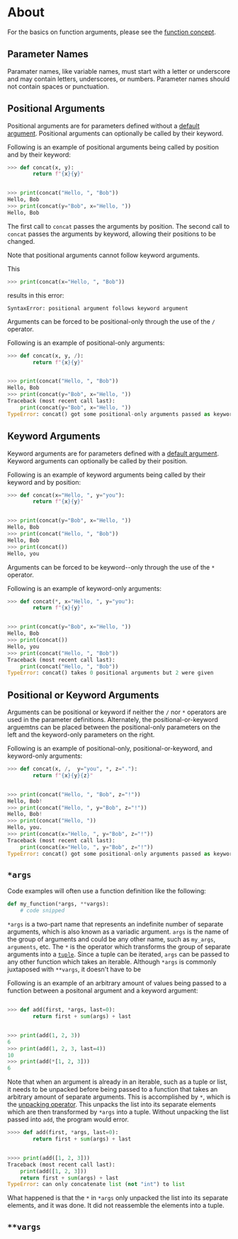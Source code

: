 # About

For the basics on function arguments, please see the [function concept][function concept].

## Parameter Names

Paramater names, like variable names, must start with a letter or underscore and may contain letters, underscores, or numbers.
Parameter names should not contain spaces or punctuation.

## Positional Arguments

Positional arguments are for parameters defined without a [default argument][default arguments].
Positional arguments can optionally be called by their keyword.

Following is an example of positional arguments being called by position and by their keyword:

```python
>>> def concat(x, y):
        return f"{x}{y}"


>>> print(concat("Hello, ", "Bob"))
Hello, Bob
>>> print(concat(y="Bob", x="Hello, "))
Hello, Bob

```

The first call to `concat` passes the arguments by position.
The second call to `concat` passes the arguments by keyword, allowing their positions to be changed.

Note that positional arguments cannot follow keyword arguments.

This

```python
>>> print(concat(x="Hello, ", "Bob"))
```

results in this error:

```
SyntaxError: positional argument follows keyword argument
```

Arguments can be forced to be positional-only through the use of the `/` operator.

Following is an example of positional-only arguments:

```python
>>> def concat(x, y, /):
        return f"{x}{y}"


>>> print(concat("Hello, ", "Bob"))
Hello, Bob
>>> print(concat(y="Bob", x="Hello, "))
Traceback (most recent call last):
    print(concat(y="Bob", x="Hello, "))
TypeError: concat() got some positional-only arguments passed as keyword arguments: 'x, y'

```

## Keyword Arguments

Keyword arguments are for parameters defined with a [default argument][default arguments].
Keyword arguments can optionally be called by their position.

Following is an example of keyword arguments being called by their keyword and by position:

```python
>>> def concat(x="Hello, ", y="you"):
        return f"{x}{y}"


>>> print(concat(y="Bob", x="Hello, "))
Hello, Bob
>>> print(concat("Hello, ", "Bob"))
Hello, Bob
>>> print(concat())
Hello, you

```

Arguments can be forced to be keyword--only through the use of the `*` operator.

Following is an example of keyword-only arguments:

```python
>>> def concat(*, x="Hello, ", y="you"):
        return f"{x}{y}"


>>> print(concat(y="Bob", x="Hello, "))
Hello, Bob
>>> print(concat())
Hello, you
>>> print(concat("Hello, ", "Bob"))
Traceback (most recent call last):
    print(concat("Hello, ", "Bob"))
TypeError: concat() takes 0 positional arguments but 2 were given

```

## Positional or Keyword Arguments

Arguments can be positional or keyword if neither the `/` nor `*` operators are used in the parameter definitions.
Alternately, the positional-or-keyword arguemtns can be placed between the positional-only parameters on the left and the keyword-only parameters on the right.

Following is an example of positional-only, positional-or-keyword, and keyword-only arguments:

```python
>>> def concat(x, /,  y="you", *, z="."):
        return f"{x}{y}{z}"


>>> print(concat("Hello, ", "Bob", z="!"))
Hello, Bob!
>>> print(concat("Hello, ", y="Bob", z="!"))
Hello, Bob!
>>> print(concat("Hello, "))
Hello, you.
>>> print(concat(x="Hello, ", y="Bob", z="!"))
Traceback (most recent call last):
    print(concat(x="Hello, ", y="Bob", z="!"))
TypeError: concat() got some positional-only arguments passed as keyword arguments: 'x'

```

## `*args`

Code examples will often use a function definition like the following:

```python
def my_function(*args, **vargs):
    # code snipped

```

`*args` is a two-part name that represents an indefinite number of separate arguments, which is also known as a variadic argument.
`args` is the name of the group of arguments and could be any other name, such as `my_args`, `arguments`, etc.
The `*` is the operator which transforms the group of separate arguments into a [`tuple`][tuple].
Since a tuple can be iterated, `args` can be passed to any other function which takes an iterable.
Although `*args` is commonly juxtaposed with `**vargs`, it doesn't have to be

Following is an example of an arbitrary amount of values being passed to a function between a positonal argument and a keyword argument:

```python

>>> def add(first, *args, last=0):
        return first + sum(args) + last


>>> print(add(1, 2, 3))
6
>>> print(add(1, 2, 3, last=4))
10
>>> print(add(*[1, 2, 3]))
6

```

Note that when an argument is already in an iterable, such as a tuple or list, it needs to be unpacked before being passed to a function that takes an arbitrary amount of separate arguments.
This is accomplished by `*`, which is the [unpacking operator][unpacking operator].
This unpacks the list into its separate elements which are then transformed by `*args` into a tuple.
Without unpacking the list passed into `add`, the program would error.

```python
>>>> def add(first, *args, last=0):
        return first + sum(args) + last


>>>> print(add([1, 2, 3]))
Traceback (most recent call last):
    print(add([1, 2, 3]))
    return first + sum(args) + last
TypeError: can only concatenate list (not "int") to list

```

What happened is that the `*` in `*args` only unpacked the list into its separate elements, and it was done.
It did not reassemble the elements into a tuple.

## `**vargs`

[default arguments]: https://www.geeksforgeeks.org/default-arguments-in-python/
[function concept]: ../functions/about.md
[tuple]: https://www.w3schools.com/python/python_tuples.asp
[unpacking operator]: https://docs.python.org/3/tutorial/controlflow.html#unpacking-argument-lists

